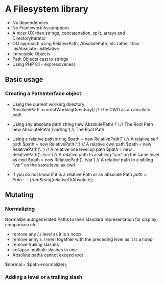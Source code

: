 # A Filesystem library

- No dependencies
- No Framework Assumptions
- A nicer UX than strings, concatenation, split, arrays and DirectoryIterator
- OO approach using RelativePath, AbsolutePath, etc rather than ::isAbsolute ::isRelative
- Immutable Objects
- Path Objects cast to strings
- Using PHP 8.1+ expressiveness

## Basic usage

### Creating a PathInterface object

- Using the current working directory
AbsolutePath::currentWorkingDirectory() // The CWD as an absolute path

- Using any absolute path string
new AbsolutePath('/') // The Root Path
new AbsolutePath('/var/log') // The Root Path

- Using a relative path string
$path = new RelativePath('') // A relative self path
$path = new RelativePath('.') // A relative cwd path
$path = new RelativePath('..') // A relative one level up path
$path = new RelativePath('../var') // A relative path to a sibling "var" on the same level as cwd
$path = new RelativePath('../var') // A relative path to a sibling "var" on the same level as cwd

- If you do not know if it is a relative Path or an absolute Path
$path = Path::fromString($relativeOrAbsolute);

## Mutating

### Normalizing

Normalize autogenerated Paths to their standard representation for display, comparison etc

- remove any /./ level as it is a noop
- remove anny /../ level together with the preceding level as it is a noop
- remove trailing slashes
- collapse multiple slashes to one
- Absolute paths cannot exceed root

$normal = $path->normalize();

### Adding a level or a trailing slash

